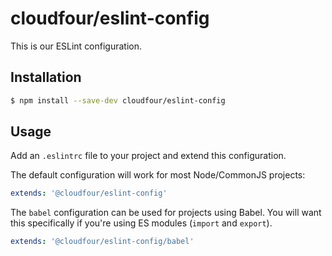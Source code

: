 # cloudfour/eslint-config

This is our ESLint configuration.

## Installation

```sh
$ npm install --save-dev cloudfour/eslint-config
```

## Usage

Add an `.eslintrc` file to your project and extend this configuration.

The default configuration will work for most Node/CommonJS projects:

```yaml
extends: '@cloudfour/eslint-config'
```

The `babel` configuration can be used for projects using Babel. You will want this specifically if you're using ES modules (`import` and `export`).

```yaml
extends: '@cloudfour/eslint-config/babel'
```

